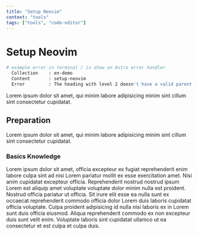 ```yaml
---
title: "Setup Neovim"
context: "tools"
tags: ["tools", "code-editor"]
---
```


# Setup Neovim

```sh
# example error in terminal / is show on Astro error handler
  Collection    : en-demo
  Content       : setup-neovim
  Error         : The heading with level 2 doesn't have a valid parent.
```

Lorem ipsum dolor sit amet, qui minim labore adipisicing minim sint cillum sint consectetur cupidatat.

## Preparation

Lorem ipsum dolor sit amet, qui minim labore adipisicing minim sint cillum sint consectetur cupidatat.

### Basics Knowledge

Lorem ipsum dolor sit amet, officia excepteur ex fugiat reprehenderit enim labore culpa sint ad nisi Lorem pariatur mollit ex esse exercitation amet. Nisi anim cupidatat excepteur officia. Reprehenderit nostrud nostrud ipsum Lorem est aliquip amet voluptate voluptate dolor minim nulla est proident. Nostrud officia pariatur ut officia. Sit irure elit esse ea nulla sunt ex occaecat reprehenderit commodo officia dolor Lorem duis laboris cupidatat officia voluptate. Culpa proident adipisicing id nulla nisi laboris ex in Lorem sunt duis officia eiusmod. Aliqua reprehenderit commodo ex non excepteur duis sunt velit enim. Voluptate laboris sint cupidatat ullamco ut ea consectetur et est culpa et culpa duis.

